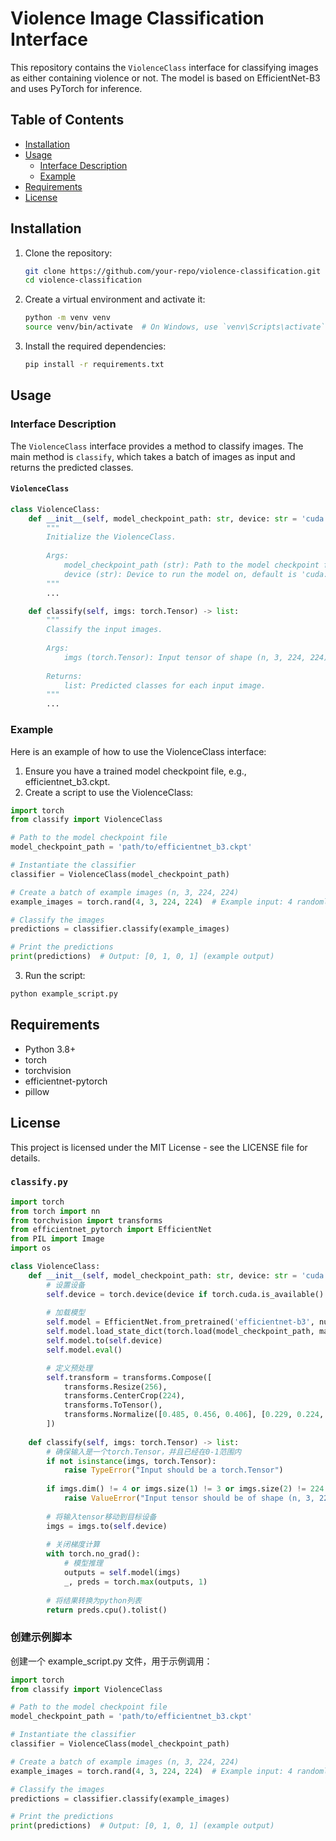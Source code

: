# Violence Image Classification Interface

This repository contains the `ViolenceClass` interface for classifying images as either containing violence or not. The model is based on EfficientNet-B3 and uses PyTorch for inference.

## Table of Contents
- [Installation](#installation)
- [Usage](#usage)
    - [Interface Description](#interface-description)
    - [Example](#example)
- [Requirements](#requirements)
- [License](#license)

## Installation

1. Clone the repository:
    ```sh
    git clone https://github.com/your-repo/violence-classification.git
    cd violence-classification
    ```

2. Create a virtual environment and activate it:
    ```sh
    python -m venv venv
    source venv/bin/activate  # On Windows, use `venv\Scripts\activate`
    ```

3. Install the required dependencies:
    ```sh
    pip install -r requirements.txt
    ```

## Usage

### Interface Description

The `ViolenceClass` interface provides a method to classify images. The main method is `classify`, which takes a batch of images as input and returns the predicted classes.

#### `ViolenceClass`

```python
class ViolenceClass:
    def __init__(self, model_checkpoint_path: str, device: str = 'cuda:0'):
        """
        Initialize the ViolenceClass.
        
        Args:
            model_checkpoint_path (str): Path to the model checkpoint file.
            device (str): Device to run the model on, default is 'cuda:0'.
        """
        ...

    def classify(self, imgs: torch.Tensor) -> list:
        """
        Classify the input images.
        
        Args:
            imgs (torch.Tensor): Input tensor of shape (n, 3, 224, 224) where n is the batch size.
        
        Returns:
            list: Predicted classes for each input image.
        """
        ...
```

### Example

Here is an example of how to use the ViolenceClass interface:
1. Ensure you have a trained model checkpoint file, e.g., efficientnet_b3.ckpt.
2. Create a script to use the ViolenceClass:

```python
import torch
from classify import ViolenceClass

# Path to the model checkpoint file
model_checkpoint_path = 'path/to/efficientnet_b3.ckpt'

# Instantiate the classifier
classifier = ViolenceClass(model_checkpoint_path)

# Create a batch of example images (n, 3, 224, 224)
example_images = torch.rand(4, 3, 224, 224)  # Example input: 4 randomly generated images

# Classify the images
predictions = classifier.classify(example_images)

# Print the predictions
print(predictions)  # Output: [0, 1, 0, 1] (example output)
```

3. Run the script:

```sh
python example_script.py
```

## Requirements

* Python 3.8+
* torch
* torchvision
* efficientnet-pytorch
* pillow

## License

This project is licensed under the MIT License - see the LICENSE file for details.

### `classify.py`

```python
import torch
from torch import nn
from torchvision import transforms
from efficientnet_pytorch import EfficientNet
from PIL import Image
import os

class ViolenceClass:
    def __init__(self, model_checkpoint_path: str, device: str = 'cuda:0'):
        # 设置设备
        self.device = torch.device(device if torch.cuda.is_available() else 'cpu')
        
        # 加载模型
        self.model = EfficientNet.from_pretrained('efficientnet-b3', num_classes=2, advprop=True)
        self.model.load_state_dict(torch.load(model_checkpoint_path, map_location=self.device))
        self.model.to(self.device)
        self.model.eval()

        # 定义预处理
        self.transform = transforms.Compose([
            transforms.Resize(256),
            transforms.CenterCrop(224),
            transforms.ToTensor(),
            transforms.Normalize([0.485, 0.456, 0.406], [0.229, 0.224, 0.225])
        ])
    
    def classify(self, imgs: torch.Tensor) -> list:
        # 确保输入是一个torch.Tensor，并且已经在0-1范围内
        if not isinstance(imgs, torch.Tensor):
            raise TypeError("Input should be a torch.Tensor")
        
        if imgs.dim() != 4 or imgs.size(1) != 3 or imgs.size(2) != 224 or imgs.size(3) != 224:
            raise ValueError("Input tensor should be of shape (n, 3, 224, 224)")
        
        # 将输入tensor移动到目标设备
        imgs = imgs.to(self.device)
        
        # 关闭梯度计算
        with torch.no_grad():
            # 模型推理
            outputs = self.model(imgs)
            _, preds = torch.max(outputs, 1)
        
        # 将结果转换为python列表
        return preds.cpu().tolist()

```

### 创建示例脚本

创建一个 example_script.py 文件，用于示例调用：

```python
import torch
from classify import ViolenceClass

# Path to the model checkpoint file
model_checkpoint_path = 'path/to/efficientnet_b3.ckpt'

# Instantiate the classifier
classifier = ViolenceClass(model_checkpoint_path)

# Create a batch of example images (n, 3, 224, 224)
example_images = torch.rand(4, 3, 224, 224)  # Example input: 4 randomly generated images

# Classify the images
predictions = classifier.classify(example_images)

# Print the predictions
print(predictions)  # Output: [0, 1, 0, 1] (example output)
```
